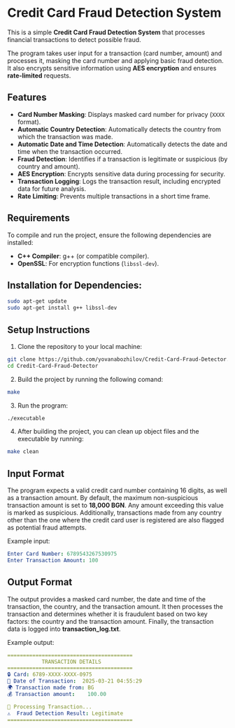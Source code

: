 # Credit Card Fraud Detection System

This is a simple **Credit Card Fraud Detection System** that processes financial transactions to detect possible fraud.

The program takes user input for a transaction (card number, amount) and processes it, masking the card number and applying basic fraud detection. It also encrypts sensitive information using **AES encryption** and ensures **rate-limited** requests. 

## **Features**
- **Card Number Masking**: Displays masked card number for privacy (`XXXX` format).
- **Automatic Country Detection**: Automatically detects the country from which the transaction was made. 
- **Automatic Date and Time Detection**: Automatically detects the date and time when the transaction occurred. 
- **Fraud Detection**: Identifies if a transaction is legitimate or suspicious (by country and amount).
- **AES Encryption**: Encrypts sensitive data during processing for security.
- **Transaction Logging**: Logs the transaction result, including encrypted data for future analysis.
- **Rate Limiting**: Prevents multiple transactions in a short time frame.

## **Requirements**
To compile and run the project, ensure the following dependencies are installed:
- **C++ Compiler**: g++ (or compatible compiler).
- **OpenSSL**: For encryption functions (`libssl-dev`).

## **Installation for Dependencies:**
```bash
sudo apt-get update
sudo apt-get install g++ libssl-dev
```

## **Setup Instructions**
1. Clone the repository to your local machine:
```bash
git clone https://github.com/yovanabozhilov/Credit-Card-Fraud-Detector.git
cd Credit-Card-Fraud-Detector
```
2. Build the project by running the following comand:
```bash
make
```
3. Run the program:
```bash
./executable
```
4. After building the project, you can clean up object files and the executable by running:
```bash
make clean
```

## **Input Format**
The program expects a valid credit card number containing 16 digits, as well as a transaction amount. By default, the maximum non-suspicious transaction amount is set to **18,000 BGN**. Any amount exceeding this value is marked as suspicious. Additionally, transactions made from any country other than the one where the credit card user is registered are also flagged as potential fraud attempts.

Example input: 
```yaml 
Enter Card Number: 6789543267530975
Enter Transaction Amount: 100
```

## **Output Format**
The output provides a masked card number, the date and time of the transaction, the country, and the transaction amount. It then processes the transaction and determines whether it is fraudulent based on two key factors: the country and the transaction amount. Finally, the transaction data is logged into **transaction_log.txt**.

Example output: 
```yaml 
========================================
           TRANSACTION DETAILS          
========================================
🔒 Card: 6789-XXXX-XXXX-0975
📅 Date of Transaction:  2025-03-21 04:55:29
🌍 Transaction made from: BG
💰 Transaction amount:    100.00

🚀 Processing Transaction...
⚠️  Fraud Detection Result: Legitimate
========================================
```
